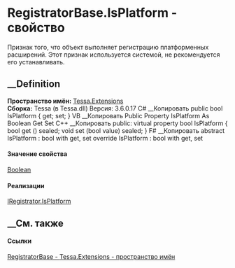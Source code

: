 # RegistratorBase.IsPlatform - свойство
Признак того, что объект выполняет регистрацию платформенных расширений. Этот
признак используется системой, не рекомендуется его устанавливать.
## __Definition
 **Пространство имён:** [Tessa.Extensions](N_Tessa_Extensions.htm)  
 **Сборка:** Tessa (в Tessa.dll) Версия: 3.6.0.17
C# __Копировать
     public bool IsPlatform { get; set; }
VB __Копировать
     Public Property IsPlatform As Boolean
    	Get
    	Set
C++ __Копировать
     public:
    virtual property bool IsPlatform {
    	bool get () sealed;
    	void set (bool value) sealed;
    }
F# __Копировать
     abstract IsPlatform : bool with get, set
    override IsPlatform : bool with get, set
#### Значение свойства
[Boolean](https://learn.microsoft.com/dotnet/api/system.boolean)
#### Реализации
[IRegistrator.IsPlatform](P_Tessa_Extensions_IRegistrator_IsPlatform.htm)  
##  __См. также
#### Ссылки
[RegistratorBase - ](T_Tessa_Extensions_RegistratorBase.htm)
[Tessa.Extensions - пространство имён](N_Tessa_Extensions.htm)
